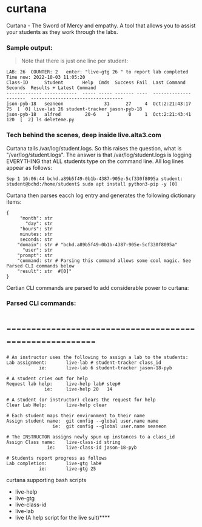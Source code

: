 # curtana

Curtana - The Sword of Mercy and empathy. A tool that allows you to assist your students as they work through the labs.

### Sample output:

> Note that there is just one line per student:

```
LAB: 26  COUNTER: 2   enter: "live-gtg 26 " to report lab completed
Time now: 2022-10-03 11:05:20
Class-ID      Student       Help  Cmds  Success Fail  Last Command    Seconds  Results + Latest Command
------------- ------------  ----- ----- ------- ----  --------------  -------  ----------------------------------
json-pyb-18   seaneon               31      27     4  Oct:2:21:43:17       75  [  0] live-lab 26 student-tracker jason-pyb-18
json-pyb-18   alfred         20-6    1       0     1  Oct:2:21:43:41      120  [  2] ls deleteme.py
```


### Tech behind the scenes, deep inside live.alta3.com
Curtana tails /var/log/student.logs.  So this raises the question, what is "/var/log/student.logs". The answer is that /var/log/student.logs is logging EVERYTHING that ALL students type on the command line. All log lines appear as follows:

```
Sep 1 16:06:44 bchd.a89b5f49-0b1b-4387-905e-5cf330f8095a student: student@bchd:/home/student$ sudo apt install python3-pip -y [0]
```

Curtana then parses eacch log entry and generates the following dictionary items:


```
{
     "month": str
       "day": str
     "hours": str
     minutes: str
     seconds: str
    "domain": str # "bchd.a89b5f49-0b1b-4387-905e-5cf330f8095a"
      "user": str
    "prompt": str
    "command: str # Parsing this command allows some cool magic. See Parsed CLI commands below 
    "result": str  #[0]"
}
```

Certian CLI commands are parsed to add considerable power to curtana:

### Parsed CLI commands:
# --------------------------------------------------------
```
# An instructor uses the following to assign a lab to the students:
Lab assignment:       live-lab # student-tracker class_id  
            ie:       live-lab 6 student-tracker jason-18-pyb

# A student cries out for help
Request lab help:     live-help lab# step#
              ie:     live-help 20   14 

# A student (or instructor) clears the request for help
Clear Lab Help:       live-help clear

# Each student maps their environment to their name
Assign student name:  git config --global user.name name
                 ie:  git config --global user.name seaneon

# The INSTRUCTOR assigns newly spun up instances to a class_id
Assign Class name:    live-class-id string
               ie:    live-class-id jason-18-pyb

# Students report progress as follows
Lab completion:       live-gtg lab#
            ie:       live-gtg 25
```


curtana supporting bash scripts
- live-help
- live-gtg
- live-class-id
- live-lab
- live  (A help script for the live suit)****

